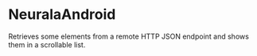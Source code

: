 # NeuralaAndroid
Retrieves some elements from a remote HTTP JSON endpoint and shows them in a scrollable list.
